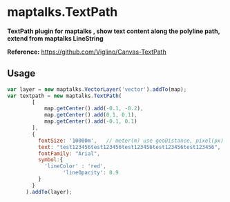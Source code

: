 # maptalks.TextPath
**TextPath plugin for maptalks , show text content along the polyline path, extend from maptalks LineString**   

**Reference:**
https://github.com/Viglino/Canvas-TextPath

## Usage
```javascript
var layer = new maptalks.VectorLayer('vector').addTo(map);
var textpath = new maptalks.TextPath(
        [
			map.getCenter().add(-0.1, -0.2),
			map.getCenter().add(0.1, 0.1),
			map.getCenter().add(-0.1, 0.1)
        ],
        {
		  fontSize: '10000m',	// meter(m) use geoDistance, pixel(px) use pixelDistance
		  text: "test123456test123456test123456test123456test123456",
		  fontFamily: "Arial",
          symbol:{
            'lineColor' : 'red',
			      'lineOpacity': 0.9
          }
        }
      ).addTo(layer);
```


